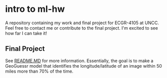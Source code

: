 # intro to ml-hw

A repository containing my work and final project for ECGR-4105 at UNCC. Feel free to contact me or contribute to the final project. I'm excited to see how far I can take it! 

## Final Project 

See [README.MD](https://github.com/Anu78/intro-to-ml-hw/blob/main/project/README.md) for more information. Essentially, the goal is to make a GeoGuessr model that identifies the longitude/latitude of an image within 50 miles more than 70% of the time.  
